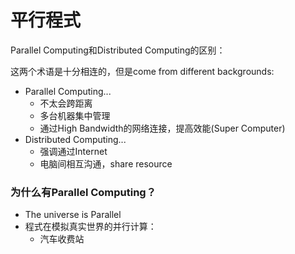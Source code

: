 # 平行程式

Parallel Computing和Distributed Computing的区别：

这两个术语是十分相连的，但是come from different backgrounds:

- Parallel Computing...
  - 不太会跨距离
  - 多台机器集中管理
  - 通过High Bandwidth的网络连接，提高效能(Super Computer)
- Distributed Computing...
  - 强调通过Internet
  - 电脑间相互沟通，share resource

### 为什么有Parallel Computing？

- The universe is Parallel
- 程式在模拟真实世界的并行计算：
  - 汽车收费站

